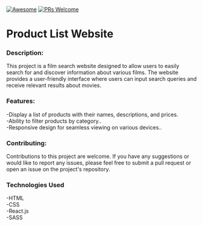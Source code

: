 [![Awesome](https://awesome.re/badge-flat2.svg)](https://github.com/zbetcheckin/Security_list)
[![PRs Welcome](https://img.shields.io/badge/PRs-welcome-brightgreen.svg?style=flat-square)](http://makeapullrequest.com)


# Product List Website

### Description:
This project is a film search website designed to allow users to easily search for and discover information about various films. The website provides a user-friendly interface where users can input search queries and receive relevant results about movies.


### Features:

-Display a list of products with their names, descriptions, and prices. <br>
-Ability to filter products by category..<br>
-Responsive design for seamless viewing on various devices..<br>

### Contributing:
Contributions to this project are welcome. If you have any suggestions or would like to report any issues, please feel free to submit a pull request or open an issue on the project's repository.

### Technologies Used
-HTML<br>
-CSS<br>
-React.js<br>
-SASS


